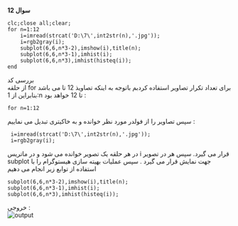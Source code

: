 **سوال 12**<br>


```
clc;close all;clear;
for n=1:12
    i=imread(strcat('D:\7\',int2str(n),'.jpg'));
    i=rgb2gray(i);
    subplot(6,6,n*3-2),imshow(i),title(n);
    subplot(6,6,n*3-1),imhist(i);
    subplot(6,6,n*3),imhist(histeq(i));
end
```
بررسی کد
<br>
از حلقه for برای تعداد تکرار تصاویر استفاده کردبم باتوجه به اینکه تصاویذ 12 تا می باشد بنابراین از 1:n تا 12 خواهد بود :

```
for n=1:12
```
سپس تصاویر را از فولدر مورد نظر خوانده و به خاکیتری تبدیل می نماییم :
```
 i=imread(strcat('D:\7\',int2str(n),'.jpg'));
 i=rgb2gray(i);
```
در هر حلقه یک تصویر خوانده می شود و در ماتریس i قرار  می گیرد. 
سپس هر در تصویر subplot جهت نمایش قرار می گیرد .
سپس عملیات بهیته سازی هیستوگرام را با استفاده از توابع زیر انجام می دهیم
```
subplot(6,6,n*3-2),imshow(i),title(n);
subplot(6,6,n*3-1),imhist(i);
subplot(6,6,n*3),imhist(histeq(i));
```

خروجی :
<br>
![output](https://user-images.githubusercontent.com/94124607/165733834-cef5a51b-28a7-4ed8-8ee7-7528b5826ede.png)

